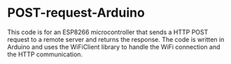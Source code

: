 # POST-request-Arduino
This code is for an ESP8266 microcontroller that sends a HTTP POST request to a remote server and returns the response. The code is written in Arduino and uses the WiFiClient library to handle the WiFi connection and the HTTP communication.
